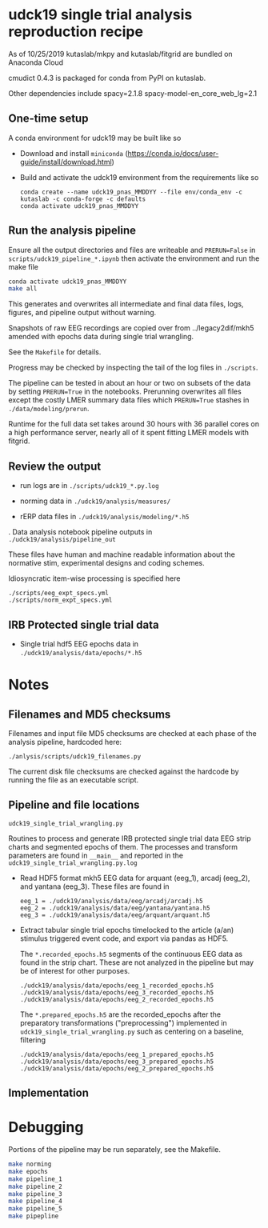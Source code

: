 # udck19 single trial analysis reproduction recipe

As of 10/25/2019 kutaslab/mkpy and kutaslab/fitgrid are bundled on Anaconda Cloud

cmudict 0.4.3 is packaged for conda from PyPI on kutaslab.

Other dependencies include spacy=2.1.8 spacy-model-en_core_web_lg=2.1

## One-time setup 

A conda environment for udck19 may be built like so

* Download and install `miniconda` (https://conda.io/docs/user-guide/install/download.html)

* Build and activate the udck19 environment from the requirements like so

  ```
  conda create --name udck19_pnas_MMDDYY --file env/conda_env -c kutaslab -c conda-forge -c defaults
  conda activate udck19_pnas_MMDDYY
  ```

## Run the analysis pipeline

Ensure all the output directories and files are writeable and
`PRERUN=False` in `scripts/udck19_pipeline_*.ipynb` then 
activate the environment and run the make file

```bash
conda activate udck19_pnas_MMDDYY
make all
```

This generates and overwrites all intermediate and final data files,
logs, figures, and pipeline output without warning.

Snapshots of raw EEG recordings are copied over from ../legacy2dif/mkh5
amended with epochs data during single trial wrangling.

See the `Makefile` for details.

Progress may be checked by inspecting the tail of the log files in
`./scripts`. 

The pipeline can be tested in about an hour or two on subsets of the
data by setting `PRERUN=True` in the notebooks. Prerunning overwrites
all files except the costly LMER summary data files which
`PRERUN=True` stashes in `./data/modeling/prerun`.

Runtime for the full data set takes around 30 hours with 36 parallel
cores on a high performance server, nearly all of it spent fitting LMER
models with fitgrid.


## Review the output

* run logs are in `./scripts/udck19_*.py.log`

* norming data in `./udck19/analysis/measures/`

* rERP data files in `./udck19/analysis/modeling/*.h5`

. Data analysis notebook pipeline outputs in `./udck19/analysis/pipeline_out`

These files have human and machine readable information about the
normative stim, experimental designs and coding schemes.

Idiosyncratic item-wise processing is specified here

```
./scripts/eeg_expt_specs.yml
./scripts/norm_expt_specs.yml
```

## IRB Protected single trial data

* Single trial hdf5 EEG epochs data in `./udck19/analysis/data/epochs/*.h5`


# Notes

## Filenames and MD5 checksums

Filenames and input file MD5 checksums are checked at each phase of
the analysis pipeline, hardcoded here:

```
./anlysis/scripts/udck19_filenames.py
```
The current disk file checksums are checked against the hardcode by 
running the file as an executable script. 

## Pipeline and file locations

`udck19_single_trial_wrangling.py`

Routines to process and generate IRB protected single trial data EEG
strip charts and segmented epochs of them.  The processes and
transform parameters are found in `__main__` and reported in the
`udck19_single_trial_wrangling.py.log`

* Read HDF5 format mkh5 EEG data for arquant (eeg_1), arcadj (eeg_2),
  and yantana (eeg_3). These files are found in
	 
  ```
  eeg_1 = ./udck19/analysis/data/eeg/arcadj/arcadj.h5
  eeg_2 = ./udck19/analysis/data/eeg/yantana/yantana.h5
  eeg_3 = ./udck19/analysis/data/eeg/arquant/arquant.h5
  ```

* Extract tabular single trial epochs timelocked to the article
  (a/an) stimulus triggered event code, and export via pandas as HDF5.
	 
  The `*.recorded_epochs.h5` segments of the continuous EEG data as
  found in the strip chart. These are not analyzed in the pipeline
  but may be of interest for other purposes.

  ```
  ./udck19/analysis/data/epochs/eeg_1_recorded_epochs.h5
  ./udck19/analysis/data/epochs/eeg_3_recorded_epochs.h5
  ./udck19/analysis/data/epochs/eeg_2_recorded_epochs.h5
  ```
	 
   The `*.prepared_epochs.h5` are the recorded_epochs after the
   preparatory transformations ("preprocessing") implemented in
   `udck19_single_trial_wrangling.py` such as centering on a
   baseline, filtering

   ```
   ./udck19/analysis/data/epochs/eeg_1_prepared_epochs.h5
   ./udck19/analysis/data/epochs/eeg_3_prepared_epochs.h5
   ./udck19/analysis/data/epochs/eeg_2_prepared_epochs.h5
    ```


## Implementation

# Debugging

Portions of the pipeline may be run separately, see the Makefile.

```bash
make norming
make epochs
make pipeline_1
make pipeline_2
make pipeline_3
make pipeline_4
make pipeline_5
make pipepline
```



